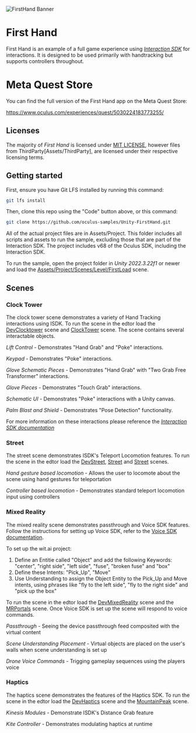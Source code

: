 ![FirstHand Banner](./Media/banner.png "FirstHand")

# First Hand

First Hand is an example of a full game experience using *[Interaction SDK](https://developer.oculus.com/documentation/unity/unity-isdk-interaction-sdk-overview/)* for interactions. It is designed to be used primarily with handtracking but supports controllers throughout.

# Meta Quest Store
You can find the full version of the First Hand app on the Meta Quest Store:

https://www.oculus.com/experiences/quest/5030224183773255/

## Licenses
The majority of *First Hand* is licensed under [MIT LICENSE](./LICENSE), however files from ThirdParty[Assets/ThirdParty], are licensed under their respective licensing terms.

## Getting started

First, ensure you have Git LFS installed by running this command:
```sh
git lfs install
```

Then, clone this repo using the "Code" button above, or this command:
```sh
git clone https://github.com/oculus-samples/Unity-FirstHand.git
```

All of the actual project files are in Assets/Project. This folder includes all scripts and assets to run the sample, excluding those that are part of the Interaction SDK.
The project includes v68 of the Oculus SDK, including the Interaction SDK.

To run the sample, open the project folder in *Unity 2022.3.22f1* or newer and load the [Assets/Project/Scenes/Level/FirstLoad](Assets/Project/Scenes/Level/FirstLoad.unity) scene.

## Scenes

### Clock Tower

The clock tower scene demonstrates a variety of Hand Tracking interactions using ISDK. To run the scene in the edtor load the [DevClocktower](Assets/Project/Scenes/Level/DevClocktower.unity) scene and [ClockTower](Assets/Project/Scenes/Art/ClockTower.unity) scene. The scene contains several interactable objects.

*Lift Control* - Demonstrates "Hand Grab" and "Poke" interactions.

*Keypad* - Demonstrates "Poke" interactions.

*Glove Schematic Pieces* - Demonstrates "Hand Grab" with "Two Grab Free Transformer" interactions.

*Glove Pieces* - Demonstrates "Touch Grab" interactions.

*Schematic UI* - Demonstrates "Poke" interactions with a Unity canvas.

*Palm Blast and Shield* - Demonstrates "Pose Detection" functionality.

For more information on these interactions please reference the *[Interaction SDK documentation](https://developer.oculus.com/documentation/unity/unity-isdk-interaction-sdk-overview/)*

### Street

The street scene demonstrates ISDK's Teleport Locomotion features. To run the scene in the edtor load the [DevStreet](Assets/Project/Scenes/Level/DevStreet.unity), [Street](Assets/Project/Scenes/Art/Street.unity) and [Street](Assets/Project/Scenes/Art/Street.unity) scenes.

*Hand gesture based locomotion* - Allows the user to locomote about the scene using hand gestures for teleportation

*Controller based locomotion* - Demonstrates standard teleport locomotion input using controllers

### Mixed Reality

The mixed reality scene demonstrates passthrough and Voice SDK features. Follow the instructions for setting up Voice SDK, refer to the [Voice SDK documentation](https://developers.meta.com/horizon/documentation/unity/voice-sdk-overview/).

To set up the wit.ai project:
1. Define an Entitie called "Object" and add the following Keywords: "center", "right side", "left side", "fuse", "broken fuse" and "box"
2. Define these Intents: "Pick_Up", "Move"
3. Use Understanding to assign the Object Entity to the Pick_Up and Move intents, using phrases like "fly to the left side", "fly to the right side" and "pick up the box"

To run the scene in the edtor load the [DevMixedReality](Assets/Project/Scenes/Level/DevMixedReality.unity) scene and the [MRPortals](Assets/Project/Scenes/Art/MRPortals.unity) scene. Once Voice SDK is set up the scene will respond to voice commands.

*Passthrough* - Seeing the device passthrough feed composited with the virtual content

*Scene Understanding Placement* - Virtual objects are placed on the user's walls when scene understanding is set up

*Drone Voice Commands* - Trigging gameplay sequences using the players voice

### Haptics

The haptics scene demonstrates the features of the Haptics SDK. To run the scene in the edtor load the [DevHaptics](Assets/Project/Scenes/Level/DevHaptics.unity) scene and the [MountainPeak](Assets/Project/Scenes/Art/MountainPeak.unity) scene.

*Kinesis Modules* - Demonstrate ISDK's Distance Grab feature

*Kite Controller* - Demonstrates modulating haptics at runtime
